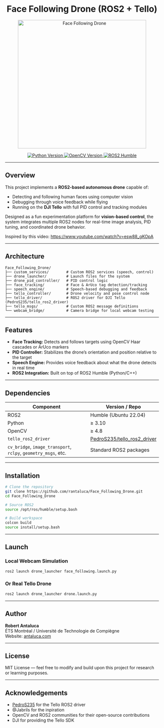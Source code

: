 <h1 align="center">Face Following Drone (ROS2 + Tello)</h1>

<p align="center">
  <img src="https://se-cdn.djiits.com/tpc/uploads/sku/cover/9e4b5fd8-325d-47b2-80ee-f47542134048@ultra.png" alt="Face Following Drone" width="420"/>
</p>

<p align="center">
  <a href="https://www.python.org/downloads/release/python-3100/">
    <img src="https://img.shields.io/badge/Python-≥3.10-blue.svg?logo=python&logoColor=white" alt="Python Version">
  </a>
  <a href="https://opencv.org/">
    <img src="https://img.shields.io/badge/OpenCV-≥4.8.0-green.svg?logo=opencv&logoColor=white" alt="OpenCV Version">
  </a>
  <a href="https://docs.ros.org/en/humble/">
    <img src="https://img.shields.io/badge/ROS2-Humble-ff69b4.svg?logo=ros&logoColor=white" alt="ROS2 Humble">
  </a>
</p>


---

## Overview

This project implements a **ROS2-based autonomous drone** capable of:

- Detecting and following human faces using computer vision  
- Debugging through voice feedback while flying  
- Running on the **DJI Tello** with full PID control and tracking modules  

Designed as a fun experimentation platform for **vision-based control**, the system integrates multiple ROS2 nodes for real-time image analysis, PID tuning, and coordinated drone behavior.

Inspired by this video: https://www.youtube.com/watch?v=esw88_gKOpA

---

## Architecture

```
Face_Following_Drone/
├── custom_services/        # Custom ROS2 services (speech, control)
├── drone_launcher/         # Launch files for the system
├── drone_pid_controller/   # PID control logic
├── face_tracking/          # Face & ArUco tag detection/tracking
├── speech_engine/          # Speech-based debugging and feedback
├── tello_controller/       # Drone velocity and pose control node
├── tello_driver/           # ROS2 driver for DJI Tello (PedroS235/tello_ros2_driver)
├── tello_msgs/             # Custom ROS2 message definitions
└── webcam_bridge/          # Camera bridge for local webcam testing
```

---

## Features

- **Face Tracking:** Detects and follows targets using OpenCV Haar cascades or ArUco markers  
- **PID Controller:** Stabilizes the drone’s orientation and position relative to the target  
- **Speech Engine:** Provides voice feedback about what the drone detects in real time  
- **ROS2 Integration:** Built on top of ROS2 Humble (Python/C++)  

---

## Dependencies

| Component | Version / Repo |
|------------|----------------|
| ROS2 | Humble (Ubuntu 22.04) |
| Python | ≥ 3.10 |
| OpenCV | ≥ 4.8 |
| `tello_ros2_driver` | [PedroS235/tello_ros2_driver](https://github.com/PedroS235/tello_ros2_driver) |
| `cv_bridge`, `image_transport`, `rclpy`, `geometry_msgs`, etc. | Standard ROS2 packages |

---

## Installation

```bash
# Clone the repository
git clone https://github.com/rantaluca/Face_Following_Drone.git
cd Face_Following_Drone

# Source ROS2
source /opt/ros/humble/setup.bash

# Build workspace
colcon build
source install/setup.bash
```

---

## Launch

### Local Webcam Simulation

```bash
ros2 launch drone_launcher face_following.launch.py
```

### Or Real Tello Drone

```bash
ros2 launch drone_launcher drone.launch.py
```


---

## Author

**Robert Antaluca**  
ÉTS Montréal / Université de Technologie de Compiègne  
Website: [antaluca.com](http://antaluca.com)

---

## License

MIT License — feel free to modify and build upon this project for research or learning purposes.

---

## Acknowledgements

- [PedroS235](https://github.com/PedroS235) for the Tello ROS2 driver  
- @Jabrils for the inpiration
- OpenCV and ROS2 communities for their open-source contributions  
- DJI for providing the Tello SDK
